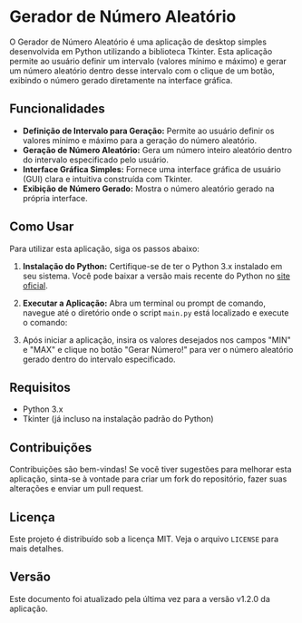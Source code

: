 # Gerador de Número Aleatório

O Gerador de Número Aleatório é uma aplicação de desktop simples desenvolvida em Python utilizando a biblioteca Tkinter. Esta aplicação permite ao usuário definir um intervalo (valores mínimo e máximo) e gerar um número aleatório dentro desse intervalo com o clique de um botão, exibindo o número gerado diretamente na interface gráfica.

## Funcionalidades

- **Definição de Intervalo para Geração:** Permite ao usuário definir os valores mínimo e máximo para a geração do número aleatório.
- **Geração de Número Aleatório:** Gera um número inteiro aleatório dentro do intervalo especificado pelo usuário.
- **Interface Gráfica Simples:** Fornece uma interface gráfica de usuário (GUI) clara e intuitiva construída com Tkinter.
- **Exibição de Número Gerado:** Mostra o número aleatório gerado na própria interface.

## Como Usar

Para utilizar esta aplicação, siga os passos abaixo:

1. **Instalação do Python:** Certifique-se de ter o Python 3.x instalado em seu sistema. Você pode baixar a versão mais recente do Python no [site oficial](https://www.python.org/downloads/).

2. **Executar a Aplicação:** Abra um terminal ou prompt de comando, navegue até o diretório onde o script `main.py` está localizado e execute o comando:

3. Após iniciar a aplicação, insira os valores desejados nos campos "MIN" e "MAX" e clique no botão "Gerar Número!" para ver o número aleatório gerado dentro do intervalo especificado.

## Requisitos

- Python 3.x
- Tkinter (já incluso na instalação padrão do Python)

## Contribuições

Contribuições são bem-vindas! Se você tiver sugestões para melhorar esta aplicação, sinta-se à vontade para criar um fork do repositório, fazer suas alterações e enviar um pull request.

## Licença

Este projeto é distribuído sob a licença MIT. Veja o arquivo `LICENSE` para mais detalhes.

## Versão

Este documento foi atualizado pela última vez para a versão v1.2.0 da aplicação.
